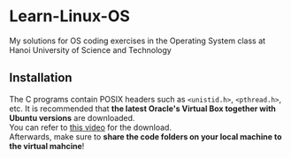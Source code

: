 # Learn-Linux-OS
My solutions for OS coding exercises in the Operating System class at Hanoi University of Science and Technology

## Installation
The C programs contain POSIX headers such as <code><unistid.h></code>, <code><pthread.h></code>, etc. It is recommended that **the latest Oracle's Virtual Box together with Ubuntu versions** are downloaded.
<br> You can refer to <a href="https://www.youtube.com/watch?v=Hva8lsV2nTk">this video</a> for the download.
<br>
Afterwards, make sure to **share the code folders on your local machine to the virtual mahcine**!
